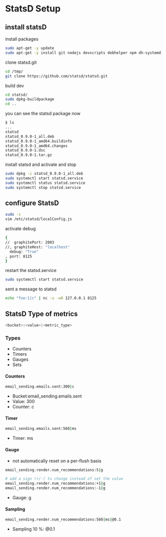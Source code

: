 # StatsD Setup

## install statsD

install packages
```bash
sudo apt-get -y update
sudo apt-get -y install git nodejs devscripts debhelper npm dh-systemd
```

clone statsd.git
```bash
cd /tmp/
git clone https://github.com/statsd/statsd.git
```

build dev

```bash
cd statsd/
sudo dpkg-buildpackage
cd ..
```

you can see the statsd package now
```bash
$ ls
...
statsd
statsd_0.9.0-1_all.deb
statsd_0.9.0-1_amd64.buildinfo
statsd_0.9.0-1_amd64.changes
statsd_0.9.0-1.dsc
statsd_0.9.0-1.tar.gz

```
install statsd and activate and stop
```bash
sudo dpkg -i statsd_0.9.0-1_all.deb
sudo systemctl start statsd.service
sudo systemctl status statsd.service
sudo systemctl stop statsd.service
```

## configure StatsD

```bash
sudo -s
vim /etc/statsd/localConfig.js
```

activate debug
```bash
{
//  graphitePort: 2003
//, graphiteHost: "localhost"
  debug: "True"
, port: 8125
}
```

restart the statsd.service
```bash
sudo systemctl start statsd.service
```

sent a message to statsd
```bash
echo "foo:1|c" | nc -u -w0 127.0.0.1 8125

```

## StatsD Type of metrics
```bash
<bucket>:<value>|<metric_type>
```

### Types
- Counters
- Timers
- Gauges
- Sets

#### Counters
```bash
email_sending.emails.sent:300|c
```
- Bucket:email_sending.emails.sent
- Value: 300
- Counter: c

#### Timer
```bash
email_sending.emails.sent:560|ms
```
- Timer: ms

#### Gauge
- not automatically reset on a per-flush basis


```bash
email_sending.render.num_recommendations:5|g

# add a sign (+/-) to change instead of set the value
email_sending.render.num_recommendations:+1|g
email_sending.render.num_recommendations:-1|g

```
- Gauge: g

#### Sampling
```bash
email_sending.render.num_recommendations:560|ms|@0.1
```
- Sampling 10 %: @0.1